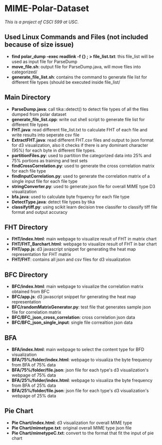 # MIME-Polar-Dataset
_This is a project of CSCI 599 at USC._

## Used Linux Commands and Files (not included because of size issue)
* **find polar_dump -exec readlink -f {} \; > file_list.txt**: this file_list will be used as input file for ParseDump
* **move_file.sh**: output file for ParseDump.java, will move files into categorized/
* **generate_file_list.sh**: contains the command to generate file list for different file types (should be executed inside file_list/

## Main Directory
* **ParseDump.java**: call tika::detect() to detect file types of all the files dumped from polar dataset
* **generate_file_list.cpp**: write out shell script to generate file list for different file types
* **FHT.java**: read different file_list.txt to calculate FHT of each file and write results into seperate csv file
* **ExtractFHT.java**: read different FHT.csv files and output to json format for d3 visualization, also it checks if there is any dominant character (95%) for each byte in different file types.
* **partitionFiles.py**: used to partition the categorized data into 25% and 75% portions as training and test sets
* **findCrossCorrelation.py**: used to generate the cross correlation matrix for each file type
* **findInputCorrelation.py**: used to generate the correlation matrix of a single input file for each file type
* **stringConverter.py**: used to generate json file for overall MIME type D3 visualization
* **bfa.java**: used to calculate byte frquency for each file type
* **DetectType.java**: detect file types by tika
* **classifytiff.py**: using scikit learn decision tree classifer to classify tiff file format and output accuracy

## FHT Directory
* **FHT/index.html**: main webpage to visualize result of FHT in matrix chart
* **FHT/FHT_Barchart.html**: webpage to visualize result of FHT in bar chart
* **FHT/app.js**: d3 javascript snippet for generating the heat map representation for FHT matrix
* **FHT/FHT**: contains all json and csv files for d3 visualization

## BFC Directory
* **BFC/index.html**: main webpage to visualize the correlation matrix obtained from BFC
* **BFC/app.js**: d3 javascript snippet for generating the heat map representation
* **BFC/randomMatrixGenerator.py**: test file that generates sample json file for correlation matrix
* **BFC/BFC_json_cross_correlation**: cross correlation json data
* **BFC/BFC_json_single_input**: single file correaltion json data

## BFA
* **BFA/index.html**: main webpage to select the content type for BFD visualization
* **BFA/75%/folder/index.html**: webpage to visualiza the byte frequency from BFA of 75% data
* **BFA/75%/folder/file.json**: json file for each type's d3 visualization's webpage of 75% data
* **BFA/25%/folder/index.html**: webpage to visualiza the byte frequency from BFA of 25% data
* **BFA/25%/folder/file.json**: json file for each type's d3 visualization's webpage of 25% data

## Pie Chart
* **Pie Chart/index.html**: d3 visualization for overall MIME type
* **Pie Chart/mimetype.txt**: original overall MIME type json file
* **Pie Chart/mimetypeC.txt**: convert to the format that fit the input of pie chart
